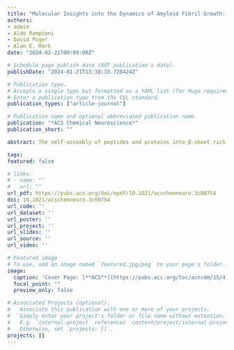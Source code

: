 ```yaml
---
title: "Molecular Insights into the Dynamics of Amyloid Fibril Growth: Elongation and Lateral Assembly of GNNQQNY Protofibrils"
authors:
- admin
- Aldo Rampioni
- David Poger
- Alan E. Mark
date: "2024-02-21T00:00:00Z"

# Schedule page publish date (NOT publication's date).
publishDate: "2024-01-21T13:38:33.720424Z"

# Publication type.
# Accepts a single type but formatted as a YAML list (for Hugo requirements).
# Enter a publication type from the CSL standard.
publication_types: ["article-journal"]

# Publication name and optional abbreviated publication name.
publication: "*ACS Chemical Neuroscience*"
publication_short: ""

abstract: The self-assembly of peptides and proteins into β-sheet rich amyloid fibrils is linked to both functional and pathological states. In this study, the growth of fibrillar structures of the short peptide GNNQQNY, a fragment from the yeast prion Sup35 protein, was examined. Molecular dynamics simulations were used to study alternative mechanisms of fibril growth, including elongation through binding of monomers as well as fibril self-assembly into larger, more mature structures. It was found that after binding, monomers diffused along preformed fibrils toward the ends, supporting the mechanism of fibril growth via elongation. Lateral assembly of protofibrils was found to occur readily, suggesting that this could be the key to transitioning from isolated fibrils to mature multilayer structures. Overall, the work provides mechanistic insights into the competitive pathways that govern amyloid fibril growth.

tags:
featured: false

# links:
# - name: ""
#   url: ""
url_pdf: https://pubs.acs.org/doi/epdf/10.1021/acschemneuro.3c00754
doi: 10.1021/acschemneuro.3c00754
url_code: ''
url_dataset: ''
url_poster: ''
url_project: ''
url_slides: ''
url_source: ''
url_video: ''

# Featured image
# To use, add an image named `featured.jpg/png` to your page's folder. 
image:
  caption: 'Cover Page: [**ACS**](https://pubs.acs.org/toc/acncdm/15/4)'
  focal_point: ""
  preview_only: false

# Associated Projects (optional).
#   Associate this publication with one or more of your projects.
#   Simply enter your project's folder or file name without extension.
#   E.g. `internal-project` references `content/project/internal-project/index.md`.
#   Otherwise, set `projects: []`.
projects: []
---
```

